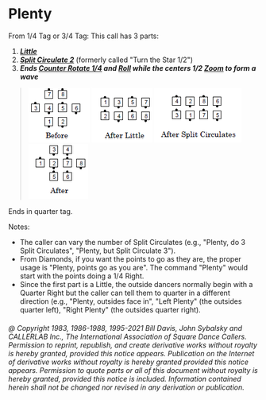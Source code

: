 
# Plenty

From 1/4 Tag or 3/4 Tag: This call has 3 parts:
 
1. ***[Little](little.md)***  
2. ***[Split Circulate 2](../b1/circulate.md)*** (formerly called "Turn the Star 1/2") 
3. ***Ends [Counter Rotate 1/4](counter_rotate.md) and [Roll](../plus/anything_and_roll.md) while the centers 1/2 [Zoom](../b2/zoom.md) to form a wave***  

> 
> ![alt](plenty_1a.png)
> ![alt](plenty_1b.png)
> ![alt](plenty_2a.png)
> ![alt](plenty_2b.png)
> 

Ends in quarter tag.

Notes:

- The caller can vary the number of Split Circulates (e.g., "Plenty,
do 3 Split Circulates", "Plenty, but Split Circulate 3").
- From Diamonds, if you want the points to go as they are, the proper
usage is "Plenty, points go as you are". The command "Plenty" would
start with the points doing a 1/4 Right.
- Since the first part is a Little, the outside dancers normally begin with
a Quarter Right but the caller can tell them to quarter in a different
direction (e.g., "Plenty, outsides face in", "Left Plenty" (the outsides
quarter left), "Right Plenty" (the outsides quarter right).

###### @ Copyright 1983, 1986-1988, 1995-2021 Bill Davis, John Sybalsky and CALLERLAB Inc., The International Association of Square Dance Callers. Permission to reprint, republish, and create derivative works without royalty is hereby granted, provided this notice appears. Publication on the Internet of derivative works without royalty is hereby granted provided this notice appears. Permission to quote parts or all of this document without royalty is hereby granted, provided this notice is included. Information contained herein shall not be changed nor revised in any derivation or publication.
